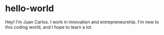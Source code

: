 # hello-world
Hey! I'm Juan Carlos. I work in innovation and entrepreneurship. 
I'm new to this coding world, and I hope to learn a lot. 
